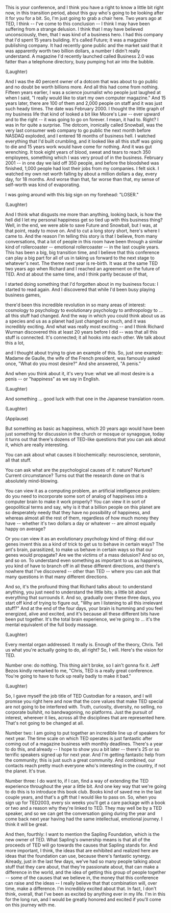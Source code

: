 
This is your conference,
and I think you have a right to know a little bit right now, in this transition period,
about this guy who&#39;s going to be looking after it for you for a bit.
So, I&#39;m just going to grab a chair here.
Two years ago at TED, I think --
I&#39;ve come to this conclusion --
I think I may have been suffering from a strange delusion.
I think that I may have believed unconsciously,
then, that I was kind of a business hero.
I had this company that I&#39;d spent 15 years building. It&#39;s called Future;
it was a magazine publishing company.
It had recently gone public
and the market said that it was apparently worth two billion dollars,
a number I didn&#39;t really understand.
A magazine I&#39;d recently launched called Business 2.0
was fatter than a telephone directory,
busy pumping hot air into the bubble.

(Laughter)

And I was the 40 percent owner of a dotcom
that was about to go public and no doubt be worth billions more.
And all this had come from nothing.
Fifteen years earlier, I was a science journalist who people just laughed at
when I said, &quot;I really would like to start my own computer magazine.&quot;
And 15 years later, there are 100 of them
and 2,000 people on staff and it was just such heady times.
The date was February 2000.
I thought the little graph of my business life
that kind of looked a bit like Moore&#39;s Law --
ever upward and to the right -- it was going to go on forever.
I mean, it had to. Right? I was in for quite a surprise.
The dotcom, ironically called Snowball,
was the very last consumer web company to go public
the next month before NASDAQ exploded, and I entered 18 months of business hell.
I watched everything that I&#39;d built crumbling,
and it looked like all this stuff was going to die
and 15 years work would have come for nothing.
And it was gut wrenching.
It took eight years of blood, sweat and tears to reach 350 employees,
something which I was very proud of in the business.
February 2001 -- in one day we laid off 350 people,
and before the bloodshed was finished, 1,000 people had lost their jobs
from my companies. I felt sick.
I watched my own net worth falling
by about a million dollars a day, every day, for 18 months.
And worse than that, far worse than that,
my sense of self-worth was kind of evaporating.

I was going around with this big sign on my forehead: &quot;LOSER.&quot;

(Laughter)

And I think what disgusts me more than anything, looking back,
is how the hell did I let my personal happiness
get so tied up with this business thing?
Well, in the end, we were able to save Future and Snowball,
but I was, at that point, ready to move on.
And to cut a long story short, here&#39;s where I came to.
And the reason I&#39;m telling this story is that I believe, from many conversations,
that a lot of people in this room have been through a similar kind of rollercoaster --
emotional rollercoaster -- in the last couple years.
This has been a big, big transition time,
and I believe that this conference can play a big part for all of us
in taking us forward to the next stage to whatever&#39;s next.
The theme next year is re-birth.
It was at the same TED two years ago
when Richard and I reached an agreement on the future of TED.
And at about the same time, and I think partly because of that,

I started doing something that I&#39;d forgotten about in my business focus:
I started to read again.
And I discovered that while I&#39;d been busy playing business games,

there&#39;d been this incredible revolution in so many areas of interest:
cosmology to psychology to evolutionary psychology to anthropology
to ... all this stuff had changed.
And the way in which you could think about us as a species
and us as a planet had just changed so much, and it was incredibly exciting.
And what was really most exciting --
and I think Richard Wurman discovered this at least 20 years before I did --
was that all this stuff is connected.
It&#39;s connected; it all hooks into each other.
We talk about this a lot,

and I thought about trying to give an example of this. So, just one example:
Madame de Gaulle, the wife of the French president,
was famously asked once, &quot;What do you most desire?&quot;
And she answered, &quot;A penis.&quot;

And when you think about it, it&#39;s very true:
what we all most desire is a penis --
or &quot;happiness&quot; as we say in English.

(Laughter)

And something ... good luck with that one in the Japanese translation room.

(Laughter)


(Applause)

But something as basic as happiness,
which 20 years ago would have been just something for discussion
in the church or mosque or synagogue,
today it turns out that there&#39;s dozens of TED-like questions
that you can ask about it, which are really interesting.

You can ask about what causes it biochemically:
neuroscience, serotonin, all that stuff.

You can ask what are the psychological causes of it:
nature? Nurture? Current circumstance?
Turns out that the research done on that is absolutely mind-blowing.

You can view it as a computing problem, an artificial intelligence problem:
do you need to incorporate
some sort of analog of happiness into a computer brain to make it work properly?
You can view it in sort of geopolitical terms
and say, why is it that a billion people on this planet
are so desperately needy that they have no possibility of happiness,
and whereas almost all the rest of them,
regardless of how much money they have -- whether it&#39;s two dollars a day or whatever --
are almost equally happy on average?

Or you can view it as an evolutionary psychology kind of thing:
did our genes invent this as a kind of trick
to get us to behave in certain ways? The ant&#39;s brain, parasitized,
to make us behave in certain ways so that our genes would propagate?
Are we the victims of a mass delusion?
And so on, and so on.
To understand even something as important to us as happiness,
you kind of have to branch off in all these different directions,
and there&#39;s nowhere that I&#39;ve discovered -- other than TED --
where you can ask that many questions in that many different directions.

And so, it&#39;s the profound thing that Richard talks about:
to understand anything, you just need to understand the little bits;
a little bit about everything that surrounds it.
And so, gradually over these three days,
you start off kind of trying to figure out,
&quot;Why am I listening to all this irrelevant stuff?&quot;
And at the end of the four days,
your brain is humming and you feel energized, alive and excited,
and it&#39;s because all these different bits have been put together.
It&#39;s the total brain experience, we&#39;re going to ...
it&#39;s the mental equivalent of the full body massage.

(Laughter)

Every mental organ addressed. It really is.
Enough of the theory, Chris. Tell us what you&#39;re actually going to do, all right?
So, I will. Here&#39;s the vision for TED.

Number one: do nothing. This thing ain&#39;t broke, so I ain&#39;t gonna fix it.
Jeff Bezos kindly remarked to me,
&quot;Chris, TED is a really great conference.
You&#39;re going to have to fuck up really badly to make it bad.&quot;

(Laughter)

So, I gave myself the job title of TED Custodian for a reason,
and I will promise you right here and now
that the core values that make TED special are not going to be interfered with.
Truth, curiosity, diversity, no selling, no corporate bullshit,
no bandwagoning, no platforms.
Just the pursuit of interest, wherever it lies,
across all the disciplines that are represented here.
That&#39;s not going to be changed at all.

Number two: I am going to put together
an incredible line up of speakers for next year.
The time scale on which TED operates is just fantastic
after coming out of a magazine business with monthly deadlines.
There&#39;s a year to do this, and already --
I hope to show you a bit later --
there&#39;s 25 or so terrific speakers signed up for next year.
And I&#39;m getting fantastic help from the community;
this is just such a great community. And combined, our contacts
reach pretty much everyone who&#39;s interesting in the country, if not the planet.
It&#39;s true.

Number three: I do want to, if I can, find a way
of extending the TED experience throughout the year a little bit.
And one key way that we&#39;re going to do this is to introduce this book club.
Books kind of saved me in the last couple years,
and that&#39;s a gift that I would like to pass on.
So, when you sign up for TED2003, every six weeks you&#39;ll get a care package
with a book or two and a reason why they&#39;re linked to TED.
They may well be by a TED speaker,
and so we can get the conversation going during the year
and come back next year having had the same intellectual, emotional journey.
I think it will be great.

And then, fourthly: I want to mention the Sapling Foundation,
which is the new owner of TED.
What Sapling&#39;s ownership means is that all of the proceeds of TED
will go towards the causes that Sapling stands for.
And more important, I think, the ideas that are exhibited and realized here
are ideas that the foundation can use, because there&#39;s fantastic synergy.
Already, just in the last few days,
we&#39;ve had so many people talking about stuff that they care about,
that they&#39;re passionate about, that can make a difference in the world,
and the idea of getting this group of people together --
some of the causes that we believe in,
the money that this conference can raise and the ideas --
I really believe that that combination will, over time, make a difference.
I&#39;m incredibly excited about that.
In fact, I don&#39;t think, overall, that I&#39;ve been as excited by anything ever in my life.
I&#39;m in this for the long run,
and I would be greatly honored and excited
if you&#39;ll come on this journey with me.
